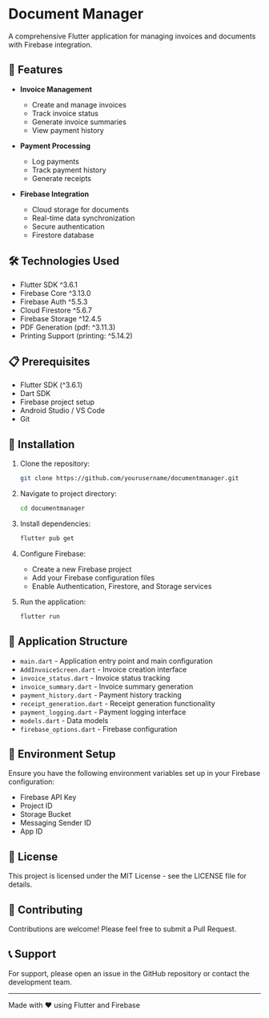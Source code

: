 # Document Manager

A comprehensive Flutter application for managing invoices and documents with Firebase integration.

## 🚀 Features

- **Invoice Management**
  - Create and manage invoices
  - Track invoice status
  - Generate invoice summaries
  - View payment history

- **Payment Processing**
  - Log payments
  - Track payment history
  - Generate receipts

- **Firebase Integration**
  - Cloud storage for documents
  - Real-time data synchronization
  - Secure authentication
  - Firestore database

## 🛠️ Technologies Used

- Flutter SDK ^3.6.1
- Firebase Core ^3.13.0
- Firebase Auth ^5.5.3
- Cloud Firestore ^5.6.7
- Firebase Storage ^12.4.5
- PDF Generation (pdf: ^3.11.3)
- Printing Support (printing: ^5.14.2)

## 📋 Prerequisites

- Flutter SDK (^3.6.1)
- Dart SDK
- Firebase project setup
- Android Studio / VS Code
- Git

## 🔧 Installation

1. Clone the repository:
   ```bash
   git clone https://github.com/yourusername/documentmanager.git
   ```

2. Navigate to project directory:
   ```bash
   cd documentmanager
   ```

3. Install dependencies:
   ```bash
   flutter pub get
   ```

4. Configure Firebase:
   - Create a new Firebase project
   - Add your Firebase configuration files
   - Enable Authentication, Firestore, and Storage services

5. Run the application:
   ```bash
   flutter run
   ```

## 📱 Application Structure

- `main.dart` - Application entry point and main configuration
- `AddInvoiceScreen.dart` - Invoice creation interface
- `invoice_status.dart` - Invoice status tracking
- `invoice_summary.dart` - Invoice summary generation
- `payment_history.dart` - Payment history tracking
- `receipt_generation.dart` - Receipt generation functionality
- `payment_logging.dart` - Payment logging interface
- `models.dart` - Data models
- `firebase_options.dart` - Firebase configuration

## 🔐 Environment Setup

Ensure you have the following environment variables set up in your Firebase configuration:

- Firebase API Key
- Project ID
- Storage Bucket
- Messaging Sender ID
- App ID

## 📄 License

This project is licensed under the MIT License - see the LICENSE file for details.

## 👥 Contributing

Contributions are welcome! Please feel free to submit a Pull Request.

## 📞 Support

For support, please open an issue in the GitHub repository or contact the development team.

---

Made with ❤️ using Flutter and Firebase
